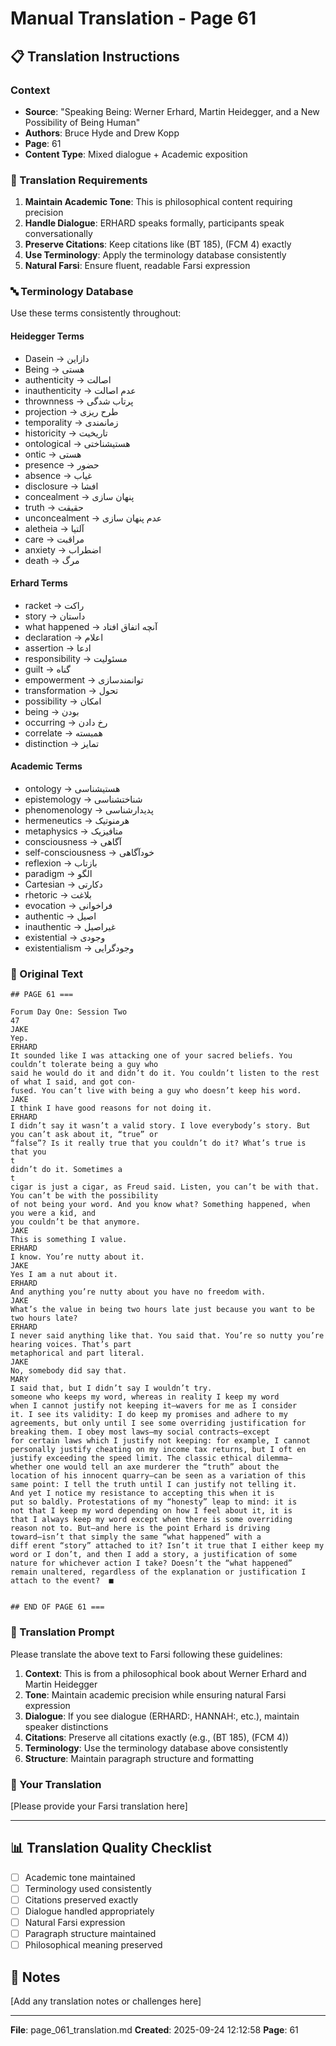 # Manual Translation - Page 61

## 📋 Translation Instructions

### Context
- **Source**: "Speaking Being: Werner Erhard, Martin Heidegger, and a New Possibility of Being Human"
- **Authors**: Bruce Hyde and Drew Kopp
- **Page**: 61
- **Content Type**: Mixed dialogue + Academic exposition

### 🎯 Translation Requirements

1. **Maintain Academic Tone**: This is philosophical content requiring precision
2. **Handle Dialogue**: ERHARD speaks formally, participants speak conversationally
3. **Preserve Citations**: Keep citations like (BT 185), (FCM 4) exactly
4. **Use Terminology**: Apply the terminology database consistently
5. **Natural Farsi**: Ensure fluent, readable Farsi expression

### 🔤 Terminology Database

Use these terms consistently throughout:

#### Heidegger Terms
- Dasein → دازاین
- Being → هستی
- authenticity → اصالت
- inauthenticity → عدم اصالت
- thrownness → پرتاب شدگی
- projection → طرح ریزی
- temporality → زمانمندی
- historicity → تاریخیت
- ontological → هستیشناختی
- ontic → هستی
- presence → حضور
- absence → غیاب
- disclosure → افشا
- concealment → پنهان سازی
- truth → حقیقت
- unconcealment → عدم پنهان سازی
- aletheia → آلتیا
- care → مراقبت
- anxiety → اضطراب
- death → مرگ

#### Erhard Terms
- racket → راکت
- story → داستان
- what happened → آنچه اتفاق افتاد
- declaration → اعلام
- assertion → ادعا
- responsibility → مسئولیت
- guilt → گناه
- empowerment → توانمندسازی
- transformation → تحول
- possibility → امکان
- being → بودن
- occurring → رخ دادن
- correlate → همبسته
- distinction → تمایز

#### Academic Terms
- ontology → هستیشناسی
- epistemology → شناختشناسی
- phenomenology → پدیدارشناسی
- hermeneutics → هرمنوتیک
- metaphysics → متافیزیک
- consciousness → آگاهی
- self-consciousness → خودآگاهی
- reflexion → بازتاب
- paradigm → الگو
- Cartesian → دکارتی
- rhetoric → بلاغت
- evocation → فراخوانی
- authentic → اصیل
- inauthentic → غیراصیل
- existential → وجودی
- existentialism → وجودگرایی


### 📝 Original Text

```
## PAGE 61 ===

Forum Day One: Session Two
47
JAKE
Yep.
ERHARD
It sounded like I was attacking one of your sacred beliefs. You couldn’t tolerate being a guy who
said he would do it and didn’t do it. You couldn’t listen to the rest of what I said, and got con-
fused. You can’t live with being a guy who doesn’t keep his word.
JAKE 
I think I have good reasons for not doing it.
ERHARD
I didn’t say it wasn’t a valid story. I love everybody’s story. But you can’t ask about it, “true” or 
“false”? Is it really true that you couldn’t do it? What’s true is that you
t
didn’t do it. Sometimes a
t
cigar is just a cigar, as Freud said. Listen, you can’t be with that. You can’t be with the possibility 
of not being your word. And you know what? Something happened, when you were a kid, and 
you couldn’t be that anymore.
JAKE
This is something I value.
ERHARD
I know. You’re nutty about it.
JAKE
Yes I am a nut about it.
ERHARD
And anything you’re nutty about you have no freedom with.
JAKE
What’s the value in being two hours late just because you want to be two hours late?
ERHARD
I never said anything like that. You said that. You’re so nutty you’re hearing voices. That’s part 
metaphorical and part literal.
JAKE
No, somebody did say that.
MARY
I said that, but I didn’t say I wouldn’t try.
someone who keeps my word, whereas in reality I keep my word 
when I cannot justify not keeping it—wavers for me as I consider 
it. I see its validity: I do keep my promises and adhere to my 
agreements, but only until I see some overriding justification for 
breaking them. I obey most laws—my social contracts—except 
for certain laws which I justify not keeping: for example, I cannot 
personally justify cheating on my income tax returns, but I oft en 
justify exceeding the speed limit. The classic ethical dilemma—
whether one would tell an axe murderer the “truth” about the 
location of his innocent quarry—can be seen as a variation of this 
same point: I tell the truth until I can justify not telling it.
And yet I notice my resistance to accepting this when it is 
put so baldly. Protestations of my “honesty” leap to mind: it is 
not that I keep my word depending on how I feel about it, it is 
that I always keep my word except when there is some overriding 
reason not to. But—and here is the point Erhard is driving 
toward—isn’t that simply the same “what happened” with a 
diff erent “story” attached to it? Isn’t it true that I either keep my 
word or I don’t, and then I add a story, a justification of some 
nature for whichever action I take? Doesn’t the “what happened” 
remain unaltered, regardless of the explanation or justification I 
attach to the event?  ■


## END OF PAGE 61 ===
```

### 🤖 Translation Prompt

Please translate the above text to Farsi following these guidelines:

1. **Context**: This is from a philosophical book about Werner Erhard and Martin Heidegger
2. **Tone**: Maintain academic precision while ensuring natural Farsi expression
3. **Dialogue**: If you see dialogue (ERHARD:, HANNAH:, etc.), maintain speaker distinctions
4. **Citations**: Preserve all citations exactly (e.g., (BT 185), (FCM 4))
5. **Terminology**: Use the terminology database above consistently
6. **Structure**: Maintain paragraph structure and formatting

### 📄 Your Translation

[Please provide your Farsi translation here]

---

## 📊 Translation Quality Checklist

- [ ] Academic tone maintained
- [ ] Terminology used consistently
- [ ] Citations preserved exactly
- [ ] Dialogue handled appropriately
- [ ] Natural Farsi expression
- [ ] Paragraph structure maintained
- [ ] Philosophical meaning preserved

## 📝 Notes

[Add any translation notes or challenges here]

---

**File**: page_061_translation.md
**Created**: 2025-09-24 12:12:58
**Page**: 61
